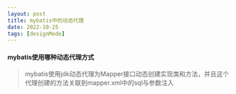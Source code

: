```yaml
---
layout: post
title: mybatis中的动态代理
date: 2022-10-25
tags: [designMode]
---
```


#### mybatis使用哪种动态代理方式
> mybatis使用jdk动态代理为Mapper接口动态创建实现类和方法，并且这个代理创建的方法关联到mapper.xml中的sql与参数注入
